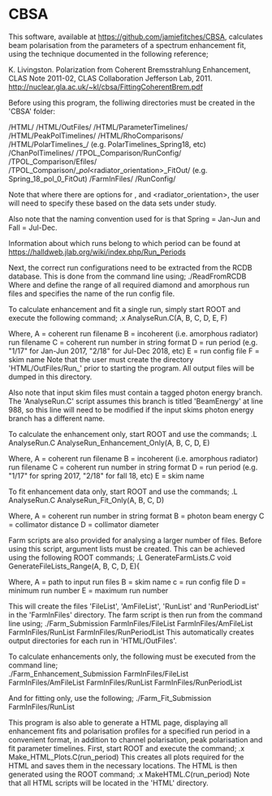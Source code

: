 # CBSA

This software, available at https://github.com/jamiefitches/CBSA, calculates beam polarisation from the parameters of a spectrum enhancement fit, using the technique documented in the following reference;

K. Livingston. Polarization from Coherent Bremsstrahlung Enhancement, CLAS Note 2011-02, CLAS Collaboration Jefferson Lab, 2011.
http://nuclear.gla.ac.uk/~kl/cbsa/FittingCoherentBrem.pdf

Before using this program, the folliwing directories must be created in the 'CBSA' folder:

/HTML/
/HTML/OutFiles/
/HTML/ParameterTimelines/
/HTML/PeakPolTimelines/
/HTML/RhoComparisons/
/HTML/PolarTimelines_<season><year>/ (e.g. PolarTimelines_Spring18, etc)
/ChanPolTimelines/
/TPOL_Comparison/RunConfig/
/TPOL_Comparison/Efiles/
/TPOL_Comparison/<season>_<year>_pol_<radiator_orientation>_FitOut/ (e.g. Spring_18_pol_0_FitOut)
/FarmInFiles/
/RunConfig/

Note that where there are options for <season>, <year> and <radiator_orientation>, the user will need to specify these based on the data sets under study. 

Also note that the naming convention used for <season> is that Spring = Jan-Jun and Fall = Jul-Dec. 

Information about which runs belong to which period can be found at https://halldweb.jlab.org/wiki/index.php/Run_Periods

Next, the correct run configurations need to be extracted from the RCDB database. This is done from the command line using;
./ReadFromRCDB <label> <min run> <max run> 
Where <min run> and <max run> define the range of all required diamond and amorphous run files and <label> specifies the name of the run config file.

To calculate enhancement and fit a single run, simply start ROOT and execute the following command;
.x AnalyseRun.C(A, B, C, D, E, F)

Where,
A = coherent run filename
B = incoherent (i.e. amorphous radiator) run filename
C = coherent run number in string format
D = run period (e.g. "1/17" for Jan-Jun 2017, "2/18" for Jul-Dec 2018, etc)
E = run config file
F = skim name
Note that the user must create the directory 'HTML/OutFiles/Run_<Run number>' prior to starting the program. All output files will be dumped in this directory.

Also note that input skim files must contain a tagged photon energy branch. The 'AnalyseRun.C' script assumes this branch is titled 'BeamEnergy' at line 988, so this line will need to be modified if the input skims photon energy branch has a different name. 

To calculate the enhancement only, start ROOT and use the commands;
.L AnalyseRun.C
AnalyseRun_Enhancement_Only(A, B, C, D, E) 

Where,
A = coherent run filename
B = incoherent (i.e. amorphous radiator) run filename
C = coherent run number in string format
D = run period (e.g. "1/17" for spring 2017, "2/18" for fall 18, etc)
E = skim name

To fit enhancement data only, start ROOT and use the commands;
.L AnalyseRun.C
AnalyseRun_Fit_Only(A, B, C, D) 

Where,
A = coherent run number in string format
B = photon beam energy
C = collimator distance 
D = collimator diameter

Farm scripts are also provided for analysing a larger number of files. Before using this script, argument lists must be created. This can be achieved using the following ROOT commands;
.L GenerateFarmLists.C
void GenerateFileLists_Range(A, B, C, D, E){

Where,
A = path to input run files
B = skim name
c = run config file
D = minimum run number
E = maximum run number

This will create the files 'FileList', 'AmFileList', 'RunList' and 'RunPeriodList' in the 'FarmInFiles' directory. The farm script is then run from the command line using;
./Farm_Submission FarmInFiles/FileList FarmInFiles/AmFileList FarmInFiles/RunList FarmInFiles/RunPeriodList <run config file> <skim name>
This automatically creates output directories for each run in 'HTML/OutFiles'. 

To calculate enhancements only, the following must be executed from the command line;  
./Farm_Enhancement_Submission FarmInFiles/FileList FarmInFiles/AmFileList FarmInFiles/RunList FarmInFiles/RunPeriodList <skim name>

And for fitting only, use the following;
./Farm_Fit_Submission FarmInFiles/RunList <beam energy> <collimator distance> <collimator diameter>

This program is also able to generate a HTML page, displaying all enhancement fits and polarisation profiles for a specified run period in a convenient format, in addition to channel polarisation, peak polarisation and fit parameter timelines. First, start ROOT and execute the command;
.x Make_HTML_Plots.C(run_period) 
This creates all plots required for the HTML and saves them in the necessary locations. The HTML is then generated using the ROOT command;
.x MakeHTML.C(run_period)
Note that all HTML scripts will be located in the 'HTML' directory. 
 
